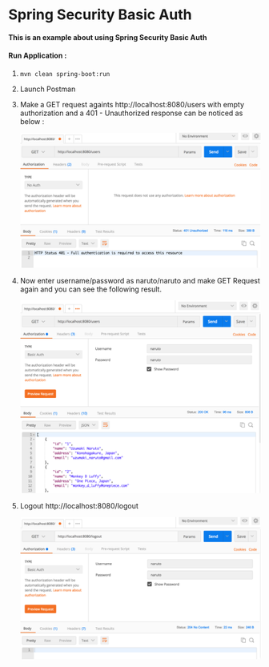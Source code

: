 # Spring Security Basic Auth

#### This is an example about using Spring Security Basic Auth

#### Run Application :

1. `mvn clean spring-boot:run`

2. Launch Postman

3. Make a GET request againts http://localhost:8080/users with empty authorization and a 401 - Unauthorized response can be noticed as below :

    ![GET Request](img/401.png "Unauthorized Request")

4.  Now enter username/password as naruto/naruto and make GET Request again and you can see the following result.

    ![GET Request](img/200.png "Authorized Request")

5. Logout http://localhost:8080/logout

    ![Logout Request](img/logout.png "Logout Request")

